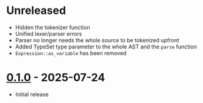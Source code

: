 # Unreleased

- Hidden the tokenizer function
- Unified lexer/parser errors
- Parser no longer needs the whole source to be tokenized upfront
- Added TypeSet type parameter to the whole AST and the `parse` function
- `Expression::as_variable` has been removed

# [0.1.0] - 2025-07-24

- Initial release

[0.1.0]: https://github.com/bugadani/somni/releases/tag/somni-parser-v0.1.0
